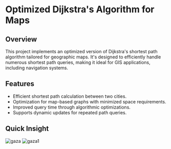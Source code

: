 # Optimized Dijkstra's Algorithm for Maps

## Overview
This project implements an optimized version of Dijkstra's shortest path algorithm tailored for geographic maps. It's designed to efficiently handle numerous shortest path queries, making it ideal for GIS applications, including navigation systems.

## Features
- Efficient shortest path calculation between two cities.
- Optimization for map-based graphs with minimized space requirements.
- Improved query time through algorithmic optimizations.
- Supports dynamic updates for repeated path queries.

## Quick Insight

![gaza](https://github.com/ZaidZitawi/Dijkstra_Gaza/assets/111902956/8e12e9f5-cd63-4f51-ad56-30dbb736c23b)
![gaza1](https://github.com/ZaidZitawi/Dijkstra_Gaza/assets/111902956/1ee8b005-cf0a-4506-bd3e-3fdb173b460b)
